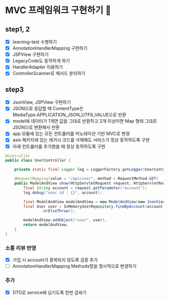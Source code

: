 # MVC 프레임워크 구현하기 🚀

## step1, 2
- [x] learning-test 수행하기
- [x] AnnotationHandlerMapping 구현하기
- [x] JSPView 구현하기
- [x] LegacyCode도 동작하게 하기
- [x] HandlerAdapter 이용하기
- [x] ControllerScanner로 메서드 분리하기

## step3
- [x] JsonView, JSPView 구현하기
- [x] JSON으로 응답할 때 ContentType은 MediaType.APPLICATION_JSON_UTF8_VALUE으로 반환
- [x] model에 데이터가 1개면 값을 그대로 반환하고 2개 이상이면 Map 형태 그대로 JSON으로 변환해서 반환
- [x] app 모듈에 있는 모든 컨트롤러를 어노테이션 기반 MVC로 변경
- [x] asis 패키지에 있는 레거시 코드를 삭제해도 서비스가 정상 동작하도록 구현
- [x] 아래 컨트롤러를 추가했을 때 정상 동작하도록 구현
```java
@Controller
public class UserController {

    private static final Logger log = LoggerFactory.getLogger(UserController.class);

    @RequestMapping(value = "/api/user", method = RequestMethod.GET)
    public ModelAndView show(HttpServletRequest request, HttpServletResponse response) {
        final String account = request.getParameter("account");
        log.debug("user id : {}", account);

        final ModelAndView modelAndView = new ModelAndView(new JsonView());
        final User user = InMemoryUserRepository.findByAccount(account)
                .orElseThrow();

        modelAndView.addObject("user", user);
        return modelAndView;
    }
}
```

### 소롱 리뷰 반영
- [x] 가입 시 account가 중복되지 않도록 검증 추가
- [ ] AnnotationHandlerMapping Methods명을 명시적으로 변경하기

### 추가
- [x] DTO로 service에 넘기도록 한번 감싸기
